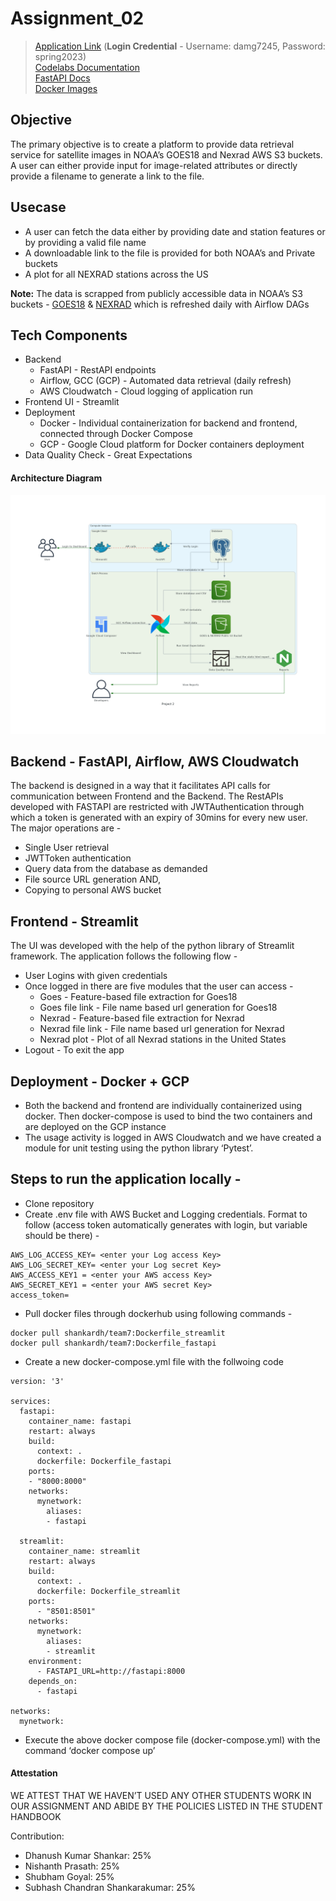 # Assignment_02

> [Application Link](http://34.73.178.159:8501/login) (**Login Credential** - Username: damg7245, Password: spring2023)  <br>
> [Codelabs Documentation](https://codelabs-preview.appspot.com/?file_id=1mYE7swaLKECj7j_yHg2l7awS30_TEiA891EELlxv6H8#0 )<br>
> [FastAPI Docs](http://34.73.178.159:8000/docs) <br>
> [Docker Images](https://hub.docker.com/r/shankardh/team7/tags) <br>

## Objective

The primary objective is to create a platform to provide data retrieval service for satellite images in NOAA’s GOES18 and Nexrad AWS S3 buckets. A user can either provide input for image-related attributes or directly provide a filename to generate a link to the file.

## Usecase

- A user can fetch the data either by providing date and station features or by providing a valid file name
- A downloadable link to the file is provided for both NOAA’s and Private buckets
- A plot for all NEXRAD stations across the US

**Note:** The data is scrapped from publicly accessible data in NOAA’s S3 buckets - [GOES18](https://noaa-goes18.s3.amazonaws.com/index.html#ABI-L1b-RadC/) & [NEXRAD](https://noaa-nexrad-level2.s3.amazonaws.com/index.html) which is refreshed daily with Airflow DAGs

## Tech Components

- Backend 
  - FastAPI - RestAPI endpoints 
  - Airflow, GCC (GCP) - Automated data retrieval (daily refresh) 
  - AWS Cloudwatch - Cloud logging of application run
- Frontend UI - Streamlit 
- Deployment 
  - Docker - Individual containerization for backend and frontend, connected through Docker Compose 
  - GCP - Google Cloud platform for Docker containers deployment
- Data Quality Check - Great Expectations

#### Architecture Diagram
![alt text](project_2.png)

## Backend - FastAPI, Airflow, AWS Cloudwatch

The backend is designed in a way that it facilitates API calls for communication between Frontend and the Backend. The RestAPIs developed with FASTAPI are restricted with JWTAuthentication through which a token is generated with an expiry of 30mins for every new user. The major operations are - 
- Single User retrieval
- JWTToken authentication
- Query data from the database as demanded
- File source URL generation AND, 
- Copying to personal AWS bucket

## Frontend - Streamlit

The UI was developed with the help of the python library of Streamlit framework. The application follows the following flow - 

- User Logins with given credentials
- Once logged in there are five modules that the user can access - 
  - Goes - Feature-based file extraction for Goes18 
  - Goes file link - File name based url generation for Goes18
  - Nexrad - Feature-based file extraction for Nexrad
  - Nexrad file link - File name based url generation for Nexrad
  - Nexrad plot - Plot of all Nexrad stations in the United States
- Logout - To exit the app

## Deployment - Docker + GCP

- Both the backend and frontend are individually containerized using docker. Then docker-compose is used to bind the two containers and are deployed on the GCP instance
- The usage activity is logged in AWS Cloudwatch and we have created a module for unit testing using the python library ‘Pytest’. 

## Steps to run the application locally - 

- Clone repository 
- Create .env file with AWS Bucket and Logging credentials. Format to follow (access token automatically generates with login, but variable should be there) -
```
AWS_LOG_ACCESS_KEY= <enter your Log access Key>
AWS_LOG_SECRET_KEY= <enter your Log secret Key>
AWS_ACCESS_KEY1 = <enter your AWS access Key>
AWS_SECRET_KEY1 = <enter your AWS secret Key>
access_token=
 ```
- Pull docker files through dockerhub using following commands - 
```
docker pull shankardh/team7:Dockerfile_streamlit
docker pull shankardh/team7:Dockerfile_fastapi
```
- Create a new docker-compose.yml file with the follwoing code 

```
version: '3'

services:
  fastapi:
    container_name: fastapi
    restart: always
    build:
      context: .
      dockerfile: Dockerfile_fastapi
    ports:
    - "8000:8000"
    networks:
      mynetwork:
        aliases:
        - fastapi

  streamlit:
    container_name: streamlit
    restart: always
    build: 
      context: .
      dockerfile: Dockerfile_streamlit
    ports:
      - "8501:8501"
    networks:
      mynetwork:
        aliases:
        - streamlit
    environment:
      - FASTAPI_URL=http://fastapi:8000
    depends_on:
      - fastapi

networks:
  mynetwork:

```
- Execute the above docker compose file (docker-compose.yml) with the command ‘docker compose up’



#### Attestation
WE ATTEST THAT WE HAVEN’T USED ANY OTHER STUDENTS WORK IN OUR ASSIGNMENT AND ABIDE BY THE POLICIES LISTED IN THE STUDENT HANDBOOK



Contribution:
- Dhanush Kumar Shankar: 25%
- Nishanth Prasath: 25%
- Shubham Goyal: 25%
- Subhash Chandran Shankarakumar: 25%
